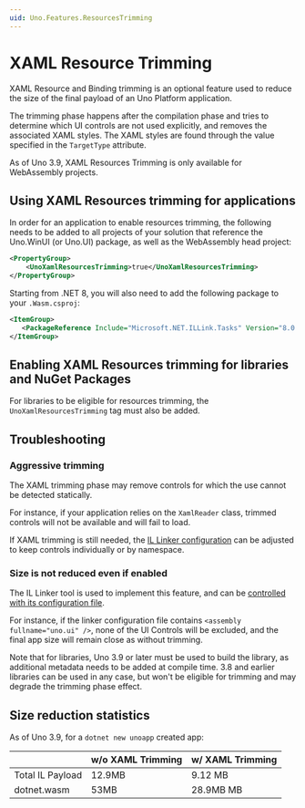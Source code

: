 ```yaml
---
uid: Uno.Features.ResourcesTrimming
---
```


# XAML Resource Trimming

XAML Resource and Binding trimming is an optional feature used to reduce the size of the final payload of an Uno Platform application.

The trimming phase happens after the compilation phase and tries to determine which UI controls are not used explicitly, and removes the associated XAML styles. The XAML styles are found through the value specified in the `TargetType` attribute.

As of Uno 3.9, XAML Resources Trimming is only available for WebAssembly projects.

## Using XAML Resources trimming for applications

In order for an application to enable resources trimming, the following needs to be added to all projects of your solution that reference the Uno.WinUI (or Uno.UI) package, as well as the WebAssembly head project:

```xml
<PropertyGroup>
    <UnoXamlResourcesTrimming>true</UnoXamlResourcesTrimming>
</PropertyGroup>
```

Starting from .NET 8, you will also need to add the following package to your `.Wasm.csproj`:

```xml
<ItemGroup>
   <PackageReference Include="Microsoft.NET.ILLink.Tasks" Version="8.0.0" />
</ItemGroup>
```

## Enabling XAML Resources trimming for libraries and NuGet Packages

For libraries to be eligible for resources trimming, the `UnoXamlResourcesTrimming` tag must also be added.

## Troubleshooting

### Aggressive trimming

The XAML trimming phase may remove controls for which the use cannot be detected statically.

For instance, if your application relies on the `XamlReader` class, trimmed controls will not be available and will fail to load.

If XAML trimming is still needed, the [IL Linker configuration](using-il-linker-webassembly.md) can be adjusted to keep controls individually or by namespace.

### Size is not reduced even if enabled

The IL Linker tool is used to implement this feature, and can be [controlled with its configuration file](using-il-linker-webassembly.md).

For instance, if the linker configuration file contains `<assembly fullname="uno.ui" />`, none of the UI Controls will be excluded, and the final app size will remain close as without trimming.

Note that for libraries, Uno 3.9 or later must be used to build the library, as additional metadata needs to be added at compile time. 3.8 and earlier libraries can be used in any case, but won't be eligible for trimming and may degrade the trimming phase effect.

## Size reduction statistics

As of Uno 3.9, for a `dotnet new unoapp` created app:

|                      | w/o XAML Trimming | w/ XAML Trimming |
| -------------------- | ----------------- | --------------- |
| Total IL Payload     |            12.9MB |         9.12 MB |
| dotnet.wasm          |              53MB |       28.9MB MB |
